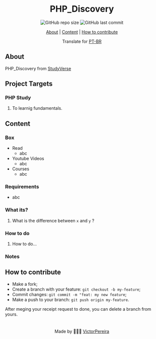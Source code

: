 <h1 align = "center">PHP_Discovery</h1>

<div align="center">  
   <img alt="GitHub repo size" src="https://img.shields.io/github/repo-size/victorpereiira/PHP_Discovery">
   <img alt="GitHub last commit" src="https://img.shields.io/github/last-commit/victorpereiira/PHP_Discovery">
</div>


<p align = "center">
    <a href="#about">About</a>   |
    <a href="#content">Content</a>   |
    <a href="#how-to-contribute">How to contribute</a>   
</p>

<!-- <p align = "center"><img height = '400' src = "https://user-images.githubusercontent.com/64560823/127571876-967811e4-8686-45b2-8140-f35f76dbc58e.gif")
><p>   -->

<div align="center">
    Translate for 
    <a href="./github/readme_pt-br.md">PT-BR</a> 
</div>


## About
PHP_Discovery from [StudyVerse](https://github.com/VictorPereiira/StudyVerse)


## Project Targets

### PHP Study

1. To learnig fundamentals.

## Content

### Box

- Read
   - abc
- Youtube Videos
   - abc
- Courses
   - abc
### Requirements
- abc
  
### What its?

1. What is the difference between `x` and `y` ?
    
### How to do

1. How to do...


### Notes



## How to contribute
- Make a fork;
- Create a branch with your feature: `git checkout -b my-feature`;
- Commit changes: `git commit -m "feat: my new feature`;
- Make a push to your branch: `git push origin my-feature`.
  
<p>After meging your receipt request to done, you can delete a branch from yours.</p>

#
<p align = "center">
    Made by 👨🏾‍💻 
    <a href="https://github.com/VictorPereiira">VictorPereira</a>
</p>


